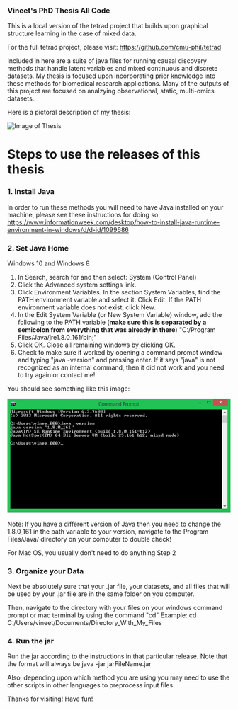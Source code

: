 ### Vineet's PhD Thesis All Code
This is a local version of the tetrad project that builds upon graphical structure learning in the case of mixed data.

For the full tetrad project, please visit: https://github.com/cmu-phil/tetrad

Included in here are a suite of java files for running causal discovery methods that handle latent variables and mixed continuous and discrete datasets. My thesis is focused upon incorporating prior knowledge into these methods for biomedical research applications. Many of the outputs of this project are focused on analzying observational, static, multi-omics datasets. 

Here is a pictoral description of my thesis:

![Image of Thesis](https://github.com/vineet1992/tetrad-vineet/blob/master/Thesis%20Workflow.png)

# Steps to use the releases of this thesis

### 1. Install Java 

In order to run these methods you will need to have Java installed on your machine, please see these instructions for doing so: https://www.informationweek.com/desktop/how-to-install-java-runtime-environment-in-windows/d/d-id/1099686

### 2. Set Java Home

Windows 10 and Windows 8
1. In Search, search for and then select: System (Control Panel)
2. Click the Advanced system settings link.
3. Click Environment Variables. In the section System Variables, find the PATH environment variable and select it. Click Edit. If the PATH environment variable does not exist, click New.
4. In the Edit System Variable (or New System Variable) window, add the following to the PATH variable (**make sure this is separated by a semicolon from everything that was already in there**)
"C:/Program Files/Java/jre1.8.0_161/bin;" 
5. Click OK. Close all remaining windows by clicking OK.
6. Check to make sure it worked by opening a command prompt window and typing "java -version" and pressing enter. If it says "java" is not recognized as an internal command, then it did not work and you need to try again or contact me!

You should see something like this image: 

![Command](CMD.png)

Note: If you have a different version of Java then you need to change the 1.8.0_161 in the path variable to your version, navigate to the Program Files/Java/ directory on your computer to double check!

For Mac OS, you usually don't need to do anything Step 2

### 3. Organize your Data

Next be absolutely sure that your .jar file, your datasets, and all files that will be used by your .jar file are in the same folder on you computer. 

Then, navigate to the directory with your files on your windows command prompt or mac terminal by using the command "cd" 
Example: cd C:/Users/vineet/Documents/Directory_With_My_Files

### 4. Run the jar

Run the jar according to the instructions in that particular release. Note that the format will always be java -jar jarFileName.jar

Also, depending upon which method you are using you may need to use the other scripts in other languages to preprocess input files.

Thanks for visiting! Have fun!



